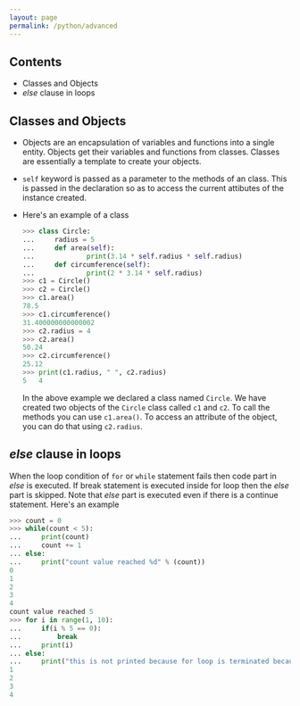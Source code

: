 ```yaml
---
layout: page
permalink: /python/advanced
---
```


## Contents
* Classes and Objects
* *else* clause in loops

## Classes and Objects
* Objects are an encapsulation of variables and functions into a single entity. Objects get their variables and functions from classes. Classes are essentially a template to create your objects.

* `self` keyword is passed as a parameter to the methods of an class. This is passed in the declaration so as to access the current attibutes of the instance created.

* Here's an example of a class
    ```python
    >>> class Circle:
    ...     radius = 5
    ...     def area(self):
    ...             print(3.14 * self.radius * self.radius)
    ...     def circumference(self):
    ...             print(2 * 3.14 * self.radius)
    >>> c1 = Circle()
    >>> c2 = Circle()
    >>> c1.area()
    78.5
    >>> c1.circumference()
    31.400000000000002
    >>> c2.radius = 4
    >>> c2.area()
    50.24
    >>> c2.circumference()
    25.12
    >>> print(c1.radius, " ", c2.radius)
    5   4
    ```
    In the above example we declared a class named `Circle`. We have created two objects of the `Circle` class called `c1` and `c2`. To call the methods you can use `c1.area()`. To access an attribute of the object, you can do that using `c2.radius`.

## *else* clause in loops
When the loop condition of `for` or `while` statement fails then code part in *else* is executed. If break statement is executed inside for loop then the *else* part is skipped. Note that *else* part is executed even if there is a continue statement. Here's an example
```python
>>> count = 0
>>> while(count < 5):
...     print(count)
...     count += 1
... else:
...     print("count value reached %d" % (count))
0
1
2
3
4
count value reached 5
>>> for i in range(1, 10):
...     if(i % 5 == 0):
...         break
...     print(i)
... else:
...     print("this is not printed because for loop is terminated because of break but not due to fail in condition")
1
2
3
4
```